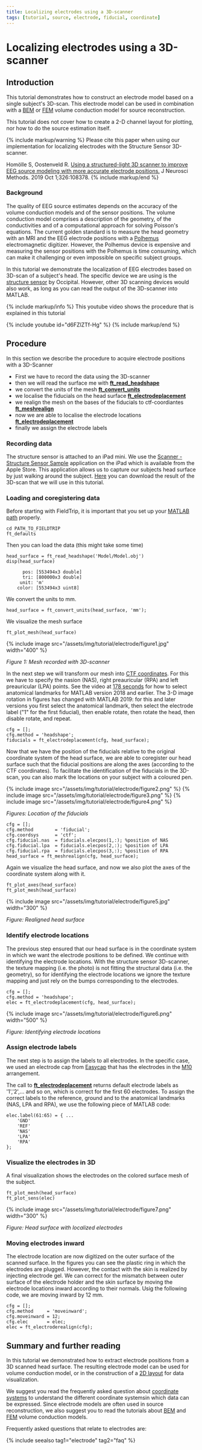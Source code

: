 ```yaml
---
title: Localizing electrodes using a 3D-scanner
tags: [tutorial, source, electrode, fiducial, coordinate]
---
```


# Localizing electrodes using a 3D-scanner

## Introduction

This tutorial demonstrates how to construct an electrode model based on a single subject's 3D-scan. This electrode model can be used in combination with a [BEM](/tutorial/headmodel_eeg_bem) or [FEM](/tutorial/headmodel_eeg_fem) volume conduction model for source reconstruction.

This tutorial does not cover how to create a 2-D channel layout for plotting, nor how to do the source estimation itself.

{% include markup/warning %}
Please cite this paper when using our implementation for localizing electrodes with the Structure Sensor 3D-scanner.

Homölle S, Oostenveld R. [Using a structured-light 3D scanner to improve EEG source modeling with more accurate electrode positions.](https://doi.org/10.1016/j.jneumeth.2019.108378) J Neurosci Methods. 2019 Oct 1;326:108378.
{% include markup/end %}

### Background

The quality of EEG source estimates depends on the accuracy of the volume conduction models and of the sensor positions. The volume conduction model comprises a description of the geometry, of the conductivities and of a computational approach for solving Poisson's equations. The current golden standard is to measure the head geometry with an MRI and the EEG electrode positions with a [Polhemus](https://polhemus.com) electromagnetic digitizer. However, the Polhemus device is expensive and measuring the sensor positions with the Polhemus is time consuming, which can make it challenging or even impossible on specific subject groups.

In this tutorial we demonstrate the localization of EEG electrodes based on 3D-scan of a subject's head. The specific device we are using is the [structure sensor](http://structure.io) by Occipital. However, other 3D scanning devices would also work, as long as you can read the output of the 3D-scanner into MATLAB.

{% include markup/info %}
This youtube video shows the procedure that is explained in this tutorial

{% include youtube id="d6FZlZTf-Hg" %}
{% include markup/end %}

## Procedure

In this section we describe the procedure to acquire electrode positions with a 3D-Scanner

- First we have to record the data using the 3D-scanner
- then we will read the surface me with **[ft_read_headshape](/reference/fileio/ft_read_headshape)**
- we convert the units of the mesh **[ft_convert_units](/reference/forward/ft_convert_units)**
- we localise the fiducials on the head surface **[ft_electrodeplacement](/reference/ft_electrodeplacement)**
- we realign the mesh on the bases of the fiducials to ctf-coordiantes **[ft_meshrealign](/reference/ft_meshrealign)**
- now we are able to localise the electrode locations **[ft_electrodeplacement](/reference/ft_electrodeplacement)**
- finally we assign the electrode labels

### Recording data

The structure sensor is attached to an iPad mini. We use the [Scanner - Structure Sensor Sample](https://itunes.apple.com/us/app/scanner-structure-sensor-sample/id891169722?mt=8) application on the iPad which is available from the Apple Store. This application allows us to capture our subjects head surface by just walking around the subject. [Here](https://download.fieldtriptoolbox.org/tutorial/electrode/3D-Scan.zip) you can download the result of the 3D-scan that we will use in this tutorial.

### Loading and coregistering data

Before starting with FieldTrip, it is important that you set up your [MATLAB path](/faq/should_i_add_fieldtrip_with_all_subdirectories_to_my_matlab_path) properly.

    cd PATH_TO_FIELDTRIP
    ft_defaults

Then you can load the data (this might take some time)

    head_surface = ft_read_headshape('Model/Model.obj')
    disp(head_surface)

          pos: [553494x3 double]
          tri: [800000x3 double]
         unit: 'm'
        color: [553494x3 uint8]

We convert the units to mm.

    head_surface = ft_convert_units(head_surface, 'mm');

We visualize the mesh surface

    ft_plot_mesh(head_surface)

{% include image src="/assets/img/tutorial/electrode/figure1.jpg" width="400" %}

_Figure 1: Mesh recorded with 3D-scanner_

In the next step we will transform our mesh into [CTF coordinates](/faq/coordsys). For this we have to specify the nasion (NAS), right preauricular (RPA) and left preauricular (LPA) points. See the video at [178 seconds](https://youtu.be/d6FZlZTf-Hg?t=178) for how to select anatomical landmarks for MATLAB version 2018 and earlier. The 3-D image rotation in figures has changed with MATLAB 2019: for this and later versions you first select the anatomical landmark, then select the electrode label ("1" for the first fiducial), then enable rotate, then rotate the head, then disable rotate, and repeat.

    cfg = [];
    cfg.method = 'headshape';
    fiducials = ft_electrodeplacement(cfg, head_surface);

Now that we have the position of the fiducials relative to the original coordinate system of the head surface, we are able to coregister our head surface such that the fiducial positions are along the axes (according to the CTF coordinates). To facilitate the identification of the fiducials in the 3D-scan, you can also mark the locations on your subject with a coloured pen.

{% include image src="/assets/img/tutorial/electrode/figure2.png" %}
{% include image src="/assets/img/tutorial/electrode/figure3.png" %}
{% include image src="/assets/img/tutorial/electrode/figure4.png" %}

_Figures: Location of the fiducials_

    cfg = [];
    cfg.method        = 'fiducial';
    cfg.coordsys      = 'ctf';
    cfg.fiducial.nas  = fiducials.elecpos(1,:); %position of NAS
    cfg.fiducial.lpa  = fiducials.elecpos(2,:); %position of LPA
    cfg.fiducial.rpa  = fiducials.elecpos(3,:); %position of RPA
    head_surface = ft_meshrealign(cfg, head_surface);

Again we visualize the head surface, and now we also plot the axes of the coordinate system along with it.

    ft_plot_axes(head_surface)
    ft_plot_mesh(head_surface)

{% include image src="/assets/img/tutorial/electrode/figure5.jpg" width="300" %}

_Figure: Realigned head surface_

### Identify electrode locations

The previous step ensured that our head surface is in the coordinate system in which we want the electrode positions to be defined. We continue with identifying the electrode locations. With the structure sensor 3D-scanner, the texture mapping (i.e. the photo) is not fitting the structural data (i.e. the geometry), so for identifying the electrode locations we ignore the texture mapping and just rely on the bumps corresponding to the electrodes.

    cfg = [];
    cfg.method = 'headshape';
    elec = ft_electrodeplacement(cfg, head_surface);

{% include image src="/assets/img/tutorial/electrode/figure6.png" width="500" %}

_Figure: Identifying electrode locations_

### Assign electrode labels

The next step is to assign the labels to all electrodes. In the specific case, we used an electrode cap from [Easycap](https://www.easycap.de) that has the electrodes in the [M10](http://www.easycap.de/e/electrodes/13_M10.htm) arrangement.

The call to **[ft_electrodeplacement](/reference/ft_electrodeplacement)** returns default electrode labels as '1','2',... and so on, which is correct for the first 60 electrodes. To assign the correct labels to the reference, ground and to the anatomical landmarks (NAS, LPA and RPA), we use the following piece of MATLAB code:

    elec.label(61:65) = { ...
        'GND'
        'REF'
        'NAS'
        'LPA'
        'RPA'
    };

### Visualize the electrodes in 3D

A final visualization shows the electrodes on the colored surface mesh of the subject.

    ft_plot_mesh(head_surface)
    ft_plot_sens(elec)

{% include image src="/assets/img/tutorial/electrode/figure7.png" width="300" %}

_Figure: Head surface with localized electrodes_

### Moving electrodes inward

The electrode location are now digitized on the outer surface of the scanned surface. In the figures you can see the plastic ring in which the electrodes are plugged. However, the contact with the skin is realized by injecting electrode gel. We can correct for the mismatch between outer surface of the electrode holder and the skin surface by moving the electrode locations inward according to their normals. Usig the following code, we are moving inward by 12 mm.

    cfg = [];
    cfg.method     = 'moveinward';
    cfg.moveinward = 12;
    cfg.elec       = elec;
    elec = ft_electroderealign(cfg);

## Summary and further reading

In this tutorial we demonstrated how to extract electrode positions from a 3D scanned head surface. The resulting electrode model can be used for volume conduction model, or in the construction of a [2D layout](/tutorial/layout) for data visualization.

We suggest you read the frequently asked question about [coordinate systems](/faq/coordsys) to understand the different coordinate systemsin which data can be expressed. Since electrode models are often used in source reconstruction, we also suggest you to read the tutorials about [BEM](/tutorial/headmodel_eeg_bem) and [FEM](/tutorial/headmodel_eeg_fem) volume conduction models.

Frequently asked questions that relate to electrodes are:

{% include seealso tag1="electrode" tag2="faq" %}
